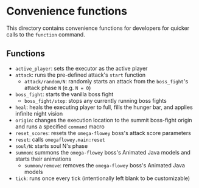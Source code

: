 # Convenience functions

This directory contains convenience functions for developers for quicker calls to the `function` command.

## Functions

- `active_player`: sets the executor as the active player
- `attack`: runs the pre-defined attack's `start` function
  - `attack/random/N`: randomly starts an attack from the `boss_fight`'s attack phase `N` (e.g. `N = 0`)
- `boss_fight`: starts the vanilla boss fight
  - `boss_fight/stop`: stops any currently running boss fights
- `heal`: heals the executing player to full, fills the hunger bar, and applies infinite night vision
- `origin`: changes the execution location to the summit boss-fight origin and runs a specified `command` macro
- `reset_scores`: resets the `omega-flowey` boss's attack score parameters
- `reset`: calls `omegaflowey.main:reset`
- `soul/N`: starts soul N's phase
- `summon`: summons the `omega-flowey` boss's Animated Java models and starts their animations
  - `summon/remove`: removes the `omega-flowey` boss's Animated Java models
- `tick`: runs once every tick (intentionally left blank to be customizable)
